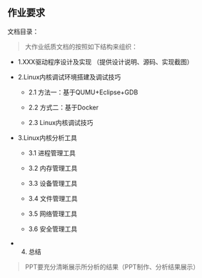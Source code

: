 ## 作业要求

文档目录：

> 大作业纸质文档的按照如下结构来组织：

* 1.XXX驱动程序设计及实现 （提供设计说明、源码、实现截图）

* 2.Linux内核调试环境搭建及调试技巧

    * 2.1 方法一：基于QUMU+Eclipse+GDB

    * 2.2 方式二：基于Docker

    * 2.3 Linux内核调试技巧
  
* 3.Linux内核分析工具

    * 3.1 进程管理工具

    * 3.2 内存管理工具

    * 3.3 设备管理工具

    * 3.4 文件管理工具

    * 3.5 网络管理工具

    * 3.6 安全管理工具

* 4. 总结

> PPT要充分清晰展示所分析的结果（PPT制作、分析结果展示）
